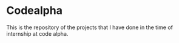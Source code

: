 # Codealpha
<p>This is the repository of the projects that I have done in the time of internship at code alpha.</p>
